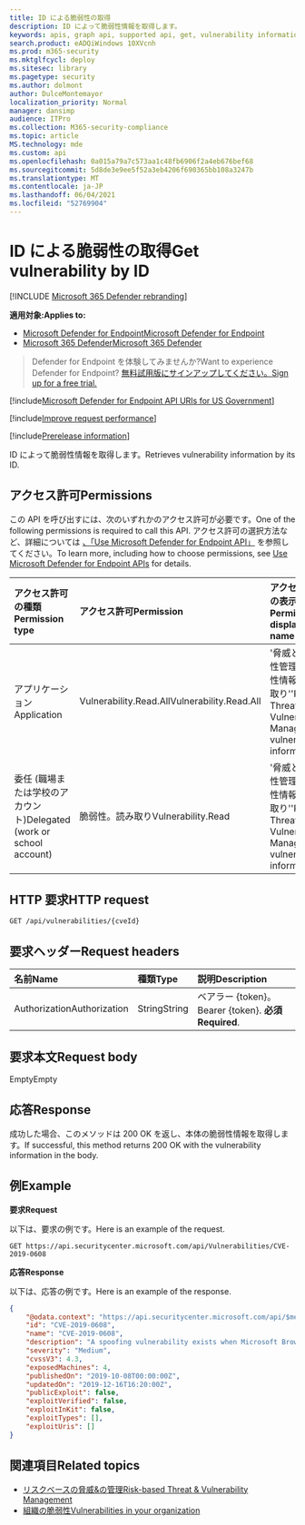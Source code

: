 ```yaml
---
title: ID による脆弱性の取得
description: ID によって脆弱性情報を取得します。
keywords: apis, graph api, supported api, get, vulnerability information, Microsoft Defender for Endpoint tvm api
search.product: eADQiWindows 10XVcnh
ms.prod: m365-security
ms.mktglfcycl: deploy
ms.sitesec: library
ms.pagetype: security
ms.author: dolmont
author: DulceMontemayor
localization_priority: Normal
manager: dansimp
audience: ITPro
ms.collection: M365-security-compliance
ms.topic: article
MS.technology: mde
ms.custom: api
ms.openlocfilehash: 0a015a79a7c573aa1c48fb6906f2a4eb676bef68
ms.sourcegitcommit: 5d8de3e9ee5f52a3eb4206f690365bb108a3247b
ms.translationtype: MT
ms.contentlocale: ja-JP
ms.lasthandoff: 06/04/2021
ms.locfileid: "52769904"
---
```

# <a name="get-vulnerability-by-id"></a><span data-ttu-id="788f4-104">ID による脆弱性の取得</span><span class="sxs-lookup"><span data-stu-id="788f4-104">Get vulnerability by ID</span></span>

[!INCLUDE [Microsoft 365 Defender rebranding](../../includes/microsoft-defender.md)]

<span data-ttu-id="788f4-105">**適用対象:**</span><span class="sxs-lookup"><span data-stu-id="788f4-105">**Applies to:**</span></span>
- [<span data-ttu-id="788f4-106">Microsoft Defender for Endpoint</span><span class="sxs-lookup"><span data-stu-id="788f4-106">Microsoft Defender for Endpoint</span></span>](https://go.microsoft.com/fwlink/p/?linkid=2154037)
- [<span data-ttu-id="788f4-107">Microsoft 365 Defender</span><span class="sxs-lookup"><span data-stu-id="788f4-107">Microsoft 365 Defender</span></span>](https://go.microsoft.com/fwlink/?linkid=2118804)


> <span data-ttu-id="788f4-108">Defender for Endpoint を体験してみませんか?</span><span class="sxs-lookup"><span data-stu-id="788f4-108">Want to experience Defender for Endpoint?</span></span> [<span data-ttu-id="788f4-109">無料試用版にサインアップしてください。</span><span class="sxs-lookup"><span data-stu-id="788f4-109">Sign up for a free trial.</span></span>](https://www.microsoft.com/microsoft-365/windows/microsoft-defender-atp?ocid=docs-wdatp-exposedapis-abovefoldlink) 

[!include[Microsoft Defender for Endpoint API URIs for US Government](../../includes/microsoft-defender-api-usgov.md)]

[!include[Improve request performance](../../includes/improve-request-performance.md)]

[!include[Prerelease information](../../includes/prerelease.md)]

<span data-ttu-id="788f4-110">ID によって脆弱性情報を取得します。</span><span class="sxs-lookup"><span data-stu-id="788f4-110">Retrieves vulnerability information by its ID.</span></span>

## <a name="permissions"></a><span data-ttu-id="788f4-111">アクセス許可</span><span class="sxs-lookup"><span data-stu-id="788f4-111">Permissions</span></span>
<span data-ttu-id="788f4-112">この API を呼び出すには、次のいずれかのアクセス許可が必要です。</span><span class="sxs-lookup"><span data-stu-id="788f4-112">One of the following permissions is required to call this API.</span></span> <span data-ttu-id="788f4-113">アクセス許可の選択方法など、詳細については [、「Use Microsoft Defender for Endpoint API」](apis-intro.md) を参照してください。</span><span class="sxs-lookup"><span data-stu-id="788f4-113">To learn more, including how to choose permissions, see [Use Microsoft Defender for Endpoint APIs](apis-intro.md) for details.</span></span>

<span data-ttu-id="788f4-114">アクセス許可の種類</span><span class="sxs-lookup"><span data-stu-id="788f4-114">Permission type</span></span> |   <span data-ttu-id="788f4-115">アクセス許可</span><span class="sxs-lookup"><span data-stu-id="788f4-115">Permission</span></span>  |   <span data-ttu-id="788f4-116">アクセス許可の表示名</span><span class="sxs-lookup"><span data-stu-id="788f4-116">Permission display name</span></span>
:---|:---|:---
<span data-ttu-id="788f4-117">アプリケーション</span><span class="sxs-lookup"><span data-stu-id="788f4-117">Application</span></span> | <span data-ttu-id="788f4-118">Vulnerability.Read.All</span><span class="sxs-lookup"><span data-stu-id="788f4-118">Vulnerability.Read.All</span></span> |  <span data-ttu-id="788f4-119">'脅威と脆弱性管理の脆弱性情報の読み取り'</span><span class="sxs-lookup"><span data-stu-id="788f4-119">'Read Threat and Vulnerability Management vulnerability information'</span></span>
<span data-ttu-id="788f4-120">委任 (職場または学校のアカウント)</span><span class="sxs-lookup"><span data-stu-id="788f4-120">Delegated (work or school account)</span></span> | <span data-ttu-id="788f4-121">脆弱性。読み取り</span><span class="sxs-lookup"><span data-stu-id="788f4-121">Vulnerability.Read</span></span> |   <span data-ttu-id="788f4-122">'脅威と脆弱性管理の脆弱性情報の読み取り'</span><span class="sxs-lookup"><span data-stu-id="788f4-122">'Read Threat and Vulnerability Management vulnerability information'</span></span>

## <a name="http-request"></a><span data-ttu-id="788f4-123">HTTP 要求</span><span class="sxs-lookup"><span data-stu-id="788f4-123">HTTP request</span></span>
```
GET /api/vulnerabilities/{cveId}
```

## <a name="request-headers"></a><span data-ttu-id="788f4-124">要求ヘッダー</span><span class="sxs-lookup"><span data-stu-id="788f4-124">Request headers</span></span>

<span data-ttu-id="788f4-125">名前</span><span class="sxs-lookup"><span data-stu-id="788f4-125">Name</span></span> | <span data-ttu-id="788f4-126">種類</span><span class="sxs-lookup"><span data-stu-id="788f4-126">Type</span></span> | <span data-ttu-id="788f4-127">説明</span><span class="sxs-lookup"><span data-stu-id="788f4-127">Description</span></span>
:---|:---|:---
<span data-ttu-id="788f4-128">Authorization</span><span class="sxs-lookup"><span data-stu-id="788f4-128">Authorization</span></span> | <span data-ttu-id="788f4-129">String</span><span class="sxs-lookup"><span data-stu-id="788f4-129">String</span></span> | <span data-ttu-id="788f4-130">ベアラー {token}。</span><span class="sxs-lookup"><span data-stu-id="788f4-130">Bearer {token}.</span></span> <span data-ttu-id="788f4-131">**必須**</span><span class="sxs-lookup"><span data-stu-id="788f4-131">**Required**.</span></span>


## <a name="request-body"></a><span data-ttu-id="788f4-132">要求本文</span><span class="sxs-lookup"><span data-stu-id="788f4-132">Request body</span></span>
<span data-ttu-id="788f4-133">Empty</span><span class="sxs-lookup"><span data-stu-id="788f4-133">Empty</span></span>

## <a name="response"></a><span data-ttu-id="788f4-134">応答</span><span class="sxs-lookup"><span data-stu-id="788f4-134">Response</span></span>
<span data-ttu-id="788f4-135">成功した場合、このメソッドは 200 OK を返し、本体の脆弱性情報を取得します。</span><span class="sxs-lookup"><span data-stu-id="788f4-135">If successful, this method returns 200 OK with the vulnerability information in the body.</span></span>


## <a name="example"></a><span data-ttu-id="788f4-136">例</span><span class="sxs-lookup"><span data-stu-id="788f4-136">Example</span></span>

<span data-ttu-id="788f4-137">**要求**</span><span class="sxs-lookup"><span data-stu-id="788f4-137">**Request**</span></span>

<span data-ttu-id="788f4-138">以下は、要求の例です。</span><span class="sxs-lookup"><span data-stu-id="788f4-138">Here is an example of the request.</span></span>

```http
GET https://api.securitycenter.microsoft.com/api/Vulnerabilities/CVE-2019-0608
```

<span data-ttu-id="788f4-139">**応答**</span><span class="sxs-lookup"><span data-stu-id="788f4-139">**Response**</span></span>

<span data-ttu-id="788f4-140">以下は、応答の例です。</span><span class="sxs-lookup"><span data-stu-id="788f4-140">Here is an example of the response.</span></span>

```json
{
    "@odata.context": "https://api.securitycenter.microsoft.com/api/$metadata#Vulnerabilities/$entity",
    "id": "CVE-2019-0608",
    "name": "CVE-2019-0608",
    "description": "A spoofing vulnerability exists when Microsoft Browsers does not properly parse HTTP content. An attacker who successfully exploited this vulnerability could impersonate a user request by crafting HTTP queries. The specially crafted website could either spoof content or serve as a pivot to chain an attack with other vulnerabilities in web services.To exploit the vulnerability, the user must click a specially crafted URL. In an email attack scenario, an attacker could send an email message containing the specially crafted URL to the user in an attempt to convince the user to click it.In a web-based attack scenario, an attacker could host a specially crafted website designed to appear as a legitimate website to the user. However, the attacker would have no way to force the user to visit the specially crafted website. The attacker would have to convince the user to visit the specially crafted website, typically by way of enticement in an email or instant message, and then convince the user to interact with content on the website.The update addresses the vulnerability by correcting how Microsoft Browsers parses HTTP responses.",
    "severity": "Medium",
    "cvssV3": 4.3,
    "exposedMachines": 4,
    "publishedOn": "2019-10-08T00:00:00Z",
    "updatedOn": "2019-12-16T16:20:00Z",
    "publicExploit": false,
    "exploitVerified": false,
    "exploitInKit": false,
    "exploitTypes": [],
    "exploitUris": []
}
```
## <a name="related-topics"></a><span data-ttu-id="788f4-141">関連項目</span><span class="sxs-lookup"><span data-stu-id="788f4-141">Related topics</span></span>
- [<span data-ttu-id="788f4-142">リスクベースの脅威&の管理</span><span class="sxs-lookup"><span data-stu-id="788f4-142">Risk-based Threat & Vulnerability Management</span></span>](https://docs.microsoft.com/microsoft-365/security/defender-endpoint/next-gen-threat-and-vuln-mgt)
- [<span data-ttu-id="788f4-143">組織の脆弱性</span><span class="sxs-lookup"><span data-stu-id="788f4-143">Vulnerabilities in your organization</span></span>](https://docs.microsoft.com/microsoft-365/security/defender-endpoint/tvm-weaknesses)
